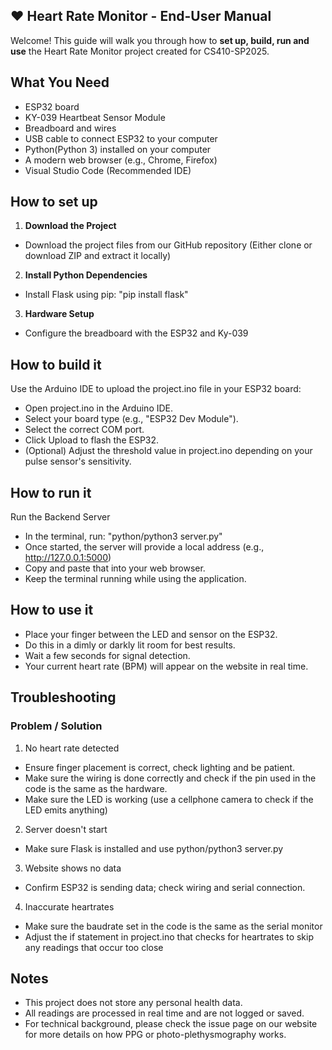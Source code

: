 ## ❤️ Heart Rate Monitor - End-User Manual
Welcome! This guide will walk you through how to **set up, build, run and use** the Heart Rate Monitor project created for CS410-SP2025.

## What You Need
- ESP32 board
- KY-039 Heartbeat Sensor Module
- Breadboard and wires
- USB cable to connect ESP32 to your computer
- Python(Python 3) installed on your computer
- A modern web browser (e.g., Chrome, Firefox)
- Visual Studio Code (Recommended IDE)

## How to set up
1. **Download the Project**
- Download the project files from our GitHub repository (Either clone or download ZIP and extract it locally)
2. **Install Python Dependencies**
- Install Flask using pip: "pip install flask"
3. **Hardware Setup**
- Configure the breadboard with the ESP32 and Ky-039

## How to build it
Use the Arduino IDE to upload the project.ino file in your ESP32 board:
- Open project.ino in the Arduino IDE.
- Select your board type (e.g., "ESP32 Dev Module").
- Select the correct COM port.
- Click Upload to flash the ESP32. 
- (Optional) Adjust the threshold value in project.ino depending on your pulse sensor's sensitivity.

## How to run it
Run the Backend Server
- In the terminal, run: "python/python3 server.py"
- Once started, the server will provide a local address (e.g., http://127.0.0.1:5000)
- Copy and paste that into your web browser.
- Keep the terminal running while using the application.

## How to use it
- Place your finger between the LED and sensor on the ESP32.
- Do this in a dimly or darkly lit room for best results.
- Wait a few seconds for signal detection.
- Your current heart rate (BPM) will appear on the website in real time.

## Troubleshooting
### Problem / Solution 
1. No heart rate detected
- Ensure finger placement is correct, check lighting and be patient.
- Make sure the wiring is done correctly and check if the pin used in the code is the same as the hardware.
- Make sure the LED is working (use a cellphone camera to check if the LED emits anything)
2. Server doesn't start
- Make sure Flask is installed and use python/python3 server.py
3. Website shows no data
- Confirm ESP32 is sending data; check wiring and serial connection.
4. Inaccurate heartrates
- Make sure the baudrate set in the code is the same as the serial monitor
- Adjust the if statement in project.ino that checks for heartrates to skip any readings that occur too close 

## Notes
- This project does not store any personal health data.
- All readings are processed in real time and are not logged or saved.
- For technical background, please check the issue page on our website for more details on how PPG or photo-plethysmography works.
